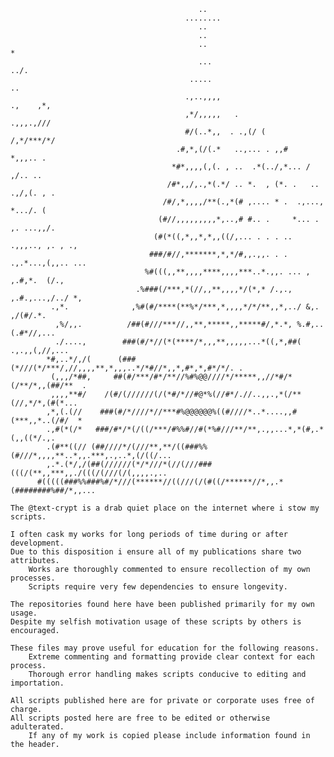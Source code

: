                                                                                     
                                                                                    
                                              ..                                    
                                           ........                                 
                                              ..                                    
                                              ..                                    
                                              ..                                   *
                                              ...                               ../.
                                            .....                                 ..
                                           .,..,,,,                        .,    ,*,
                                           ,*/,,,,,   .                    .,,,.,///
                                           #/(..*,,  . .,(/ (             /,*/***/*/
                                         .#,*,(/(.*   ..,... . ,,#          *,,,.. .
                                        *#*,,,,(,(. , ..  .*(../,*... /      ,/.. ..
                                       /#*,,/,.,*(.*/ .. *.  , (*. .   .. .,/,(. , .
                                      /#/,*,,,,/**(.,*(# ,.... * .  .,...,  *.../. (
                                     (#//,,,,,,,,,*,..,# #.. .     *... . ,. ...,,/.
                                    (#(*((,*,,*,*,,((/,... . . . .. .,,,.., ,. , ., 
                                   ###/#//,*******,*,*/#,,.,,. . . .,.*...,(,,.. ...
                                  %#(((,,**,,,,****,,,,***..*.,,. ... , ,.#,*.  (/.,
                                .%###(/***,*(//,,**,,,,*/(*,* /.,., ,.#.,...,/../ *,
             .,*.              ,%#(#/****(**%*/***,*,,,,*/*/**,,*,../ &,. ,/(#/.*.  
              ,%/,,.          /##(#///***//,,**,*****,,*****#/,*.*, %.#,..(.#*//,...
              ./....,        ###(#/*//(*(****/*,,,**,,,,,...*((,*,##(  .,.,,(,//,...
            *#,..*/,/(      (###(*///(*/***/,//,,,,**,*,,,..*/*#//*,,*,#*,*,#*/*/. .
             (,,,/*##,     ##(#/***/#*/**//%#%@@////*/*****,,//*#/*(/**/*,,(##/**  .
             ,,,,**#/    /(#/(//////(/(*#/*//#@*%(//#*/.//..,,.,*(/**(//,*/*,(#(*...
            ,*,(.(//    ###(#/*////*//***#%@@@@@@%((#////*..*....,,#(***,,*..(/#/  *
            .,#(*(/*   ###/#*/*(/((/***/#%%#//#(*%#///**/**,.,,...*,*(#,.*(,,((*/.,.
            .(#**((// (##////*/(///**,**/((###%%(#///*,,,,**..*,,.***,.,..*,(/((/...
            ,.*.(*/,/(##(//////(*/*///*(//(///###(((/(**,,***,,./(((/(///(/(,,,,.,..
          #(((((###%%###%#/*///(******//((///(/(#((/******//*,,.*(########%##/*,,...
        
    The @text-crypt is a drab quiet place on the internet where i stow my scripts.

    I often cask my works for long periods of time during or after development.
    Due to this disposition i ensure all of my publications share two attributes.
        Works are thoroughly commented to ensure recollection of my own processes.
        Scripts require very few dependencies to ensure longevity.

    The repositories found here have been published primarily for my own usage.
    Despite my selfish motivation usage of these scripts by others is encouraged.

    These files may prove useful for education for the following reasons.
        Extreme commenting and formatting provide clear context for each process.
        Thorough error handling makes scripts conducive to editing and importation.

    All scripts published here are for private or corporate uses free of charge.
    All scripts posted here are free to be edited or otherwise adulterated.
        If any of my work is copied please include information found in the header.
    
